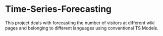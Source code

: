 # Time-Series-Forecasting
This project deals with forecasting the number of visitors at different wiki pages and belonging to different languages using conventional TS Models.
